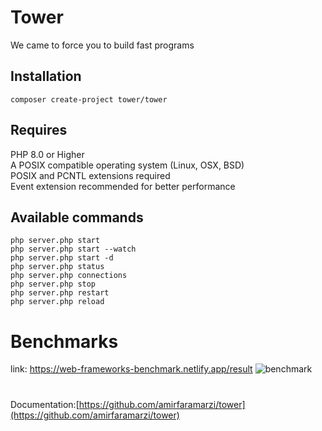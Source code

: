 # Tower

We came to force you to build fast programs

## Installation
```composer create-project tower/tower  ```  

## Requires
PHP 8.0 or Higher  
A POSIX compatible operating system (Linux, OSX, BSD)  
POSIX and PCNTL extensions required   
Event extension recommended for better performance



## Available commands
```php server.php start  ```  
```php server.php start --watch  ```  
```php server.php start -d  ```  
```php server.php status  ```  
```php server.php connections```  
```php server.php stop  ```  
```php server.php restart  ```  
```php server.php reload  ```

# Benchmarks
link: https://web-frameworks-benchmark.netlify.app/result
![benchmark](https://user-images.githubusercontent.com/80312616/133893045-460909bd-e984-4540-b861-701e44cd1f4f.jpg)


#
Documentation:[https://github.com/amirfaramarzi/tower](https://github.com/amirfaramarzi/tower)
